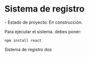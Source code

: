 <h1>Sistema de registro</h1>
- Estado de proyecto: En construcción.

Para ejecutar el sistema. debes poner:

```npm install react```

Sistema de registro dos
